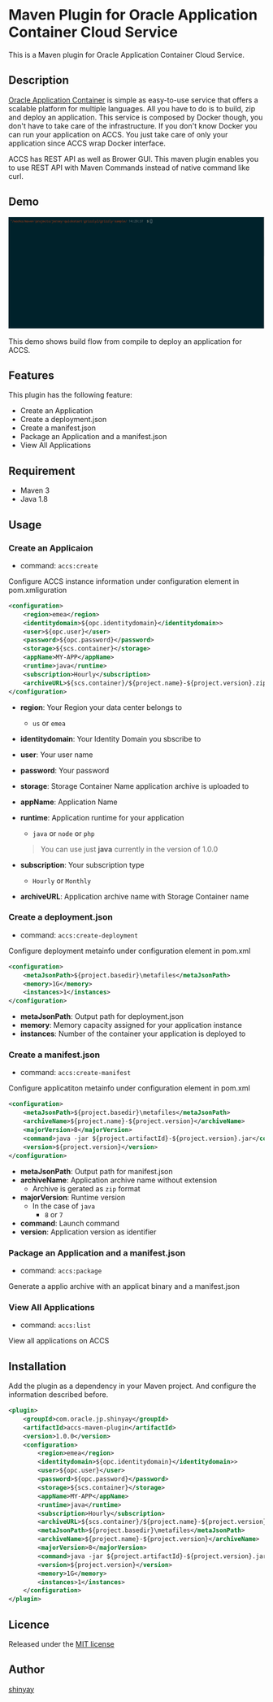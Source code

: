 # Maven Plugin for Oracle Application Container Cloud Service

This is a Maven plugin for Oracle Application Container Cloud Service.

## Description

[Oracle Application Container](https://cloud.oracle.com/acc) is simple as easy-to-use service that offers a scalable platform for multiple languages.
All you have to do is to build, zip and deploy an application.
This service is composed by Docker though, you don't have to take care of the infrastructure. If you don't know Docker you can run your application on ACCS. You just take care of only your application since ACCS wrap Docker interface.

ACCS has REST API as well as Brower GUI. This maven plugin enables you to use REST API with Maven Commands instead of native command like curl.

## Demo

![](docs/images/accs-maven-plugin.gif)

This demo shows build flow from compile to deploy an application for ACCS.

## Features

This plugin has the following feature:

- Create an Application
- Create a deployment.json
- Create a manifest.json
- Package an Application and a manifest.json
- View All Applications

## Requirement

- Maven 3
- Java 1.8

## Usage

### Create an Applicaion

- command: `accs:create`

Configure ACCS instance information under configuration element in pom.xmliguration

```xml
<configuration>
    <region>emea</region>
    <identitydomain>${opc.identitydomain}</identitydomain>>
    <user>${opc.user}</user>
    <password>${opc.password}</password>
    <storage>${scs.container}</storage>
    <appName>MY-APP</appName>
    <runtime>java</runtime>
    <subscription>Hourly</subscription>
    <archiveURL>${scs.container}/${project.name}-${project.version}.zip</archiveURL>
</configuration>
```

- **region**: Your Region your data center belongs to
  - `us` or `emea`
- **identitydomain**: Your Identity Domain you sbscribe to
- **user**: Your user name
- **password**: Your password
- **storage**: Storage Container Name application archive is uploaded to
- **appName**: Application Name
- **runtime**: Application runtime for your application
  - `java` or `node` or `php`

  > You can use just **java** currently in the version of 1.0.0

- **subscription**: Your subscription type
  - `Hourly` or `Monthly`
- **archiveURL**: Application archive name with Storage Container name

### Create a deployment.json

- command: `accs:create-deployment`

Configure deployment metainfo under configuration element in pom.xml

```xml
<configuration>
    <metaJsonPath>${project.basedir}\metafiles</metaJsonPath>
    <memory>1G</memory>
    <instances>1</instances>
</configuration>
```

- **metaJsonPath**: Output path for deployment.json
- **memory**: Memory capacity assigned for your application instance
- **instances**: Number of the container your application is deployed to

### Create a manifest.json

- command: `accs:create-manifest`

Configure applicatiton metainfo under configuration element in pom.xml

```xml
<configuration>
    <metaJsonPath>${project.basedir}\metafiles</metaJsonPath>
    <archiveName>${project.name}-${project.version}</archiveName>
    <majorVersion>8</majorVersion>
    <command>java -jar ${project.artifactId}-${project.version}.jar</command>
    <version>${project.version}</version>
</configuration>
```

- **metaJsonPath**: Output path for manifest.json
- **archiveName**: Application archive name without extension
  - Archive is gerated as `zip` format
- **majorVersion**: Runtime version
    - In the case of `java`
      - `8` or `7`
- **command**: Launch command
- **version**: Application version as identifier

### Package an Application and a manifest.json

- command: `accs:package`

Generate a applio archive with an applicat binary and a manifest.json

### View All Applications

- command: `accs:list`

View all applications on ACCS

## Installation

Add the plugin as a dependency in your Maven project.
And configure the information described before.

```xml
<plugin>
    <groupId>com.oracle.jp.shinyay</groupId>
    <artifactId>accs-maven-plugin</artifactId>
    <version>1.0.0</version>
    <configuration>
        <region>emea</region>
        <identitydomain>${opc.identitydomain}</identitydomain>>
        <user>${opc.user}</user>
        <password>${opc.password}</password>
        <storage>${scs.container}</storage>
        <appName>MY-APP</appName>
        <runtime>java</runtime>
        <subscription>Hourly</subscription>
        <archiveURL>${scs.container}/${project.name}-${project.version}.zip</archiveURL>
        <metaJsonPath>${project.basedir}\metafiles</metaJsonPath>
        <archiveName>${project.name}-${project.version}</archiveName>
        <majorVersion>8</majorVersion>
        <command>java -jar ${project.artifactId}-${project.version}.jar</command>
        <version>${project.version}</version>
        <memory>1G</memory>
        <instances>1</instances>
    </configuration>
</plugin>
```

## Licence

Released under the [MIT license](https://gist.githubusercontent.com/shinyay/56e54ee4c0e22db8211e05e70a63247e/raw/44f0f4de510b4f2b918fad3c91e0845104092bff/LICENSE)

## Author

[shinyay](https://github.com/shinyay)
